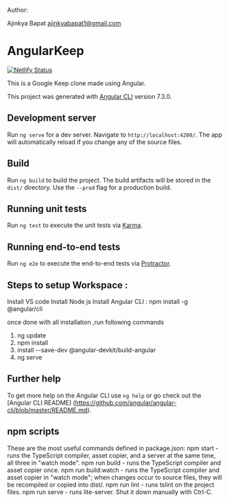 
Author:

Ajinkya Bapat
ajinkyabapat1@gmail.com

# AngularKeep
[![Netlify Status](https://api.netlify.com/api/v1/badges/89fb5ffa-46ec-4844-9ab4-e45d20ccb2c3/deploy-status)](https://app.netlify.com/sites/angular-keep/deploys)

This is a Google Keep clone made using Angular.

This project was generated with [Angular CLI](https://github.com/angular/angular-cli) version 7.3.0.

## Development server

Run `ng serve` for a dev server. Navigate to `http://localhost:4200/`. The app will automatically reload if you change any of the source files.

## Build

Run `ng build` to build the project. The build artifacts will be stored in the `dist/` directory. Use the `--prod` flag for a production build.

## Running unit tests

Run `ng test` to execute the unit tests via [Karma](https://karma-runner.github.io).

## Running end-to-end tests

Run `ng e2e` to execute the end-to-end tests via [Protractor](http://www.protractortest.org/).

## Steps to setup Workspace  :

Install VS code
Install Node js
Install Angular CLI : npm install -g @angular/cli

once done with all installation ,run following commands

1. ng update
2. npm install
3. install --save-dev @angular-devkit/build-angular
4. ng serve 





## Further help

To get more help on the Angular CLI use `ng help` or go check out the [Angular CLI README]
(https://github.com/angular/angular-cli/blob/master/README.md).


## npm scripts
These are the most useful commands defined in package.json:
npm start - runs the TypeScript compiler, asset copier, and a server at the same time, all three in "watch mode".
npm run build - runs the TypeScript compiler and asset copier once.
npm run build:watch - runs the TypeScript compiler and asset copier in "watch mode"; when changes occur to source files, they will be recompiled or copied into dist/.
npm run lint - runs tslint on the project files.
npm run serve - runs lite-server.
Shut it down manually with Ctrl-C.